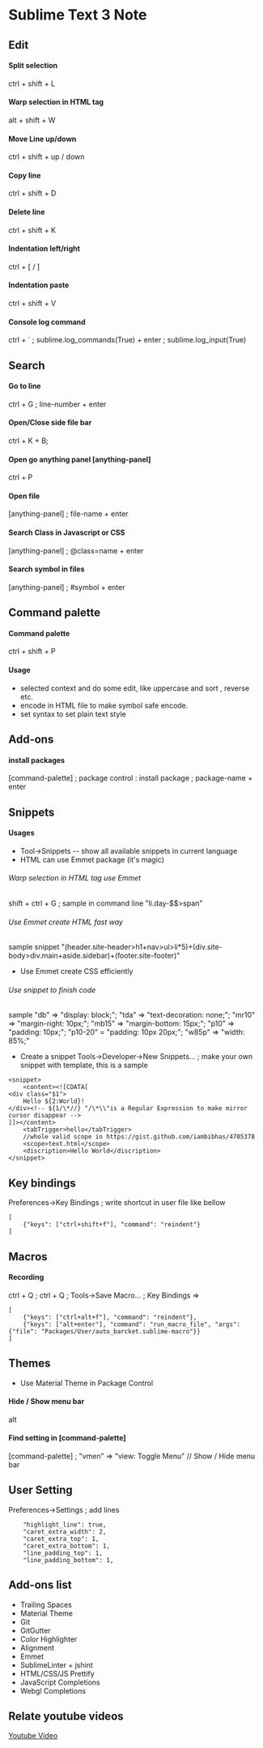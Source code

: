 # Sublime Text 3 Note

## Edit

#### Split selection
ctrl + shift + L

#### Warp selection in HTML tag
alt + shift + W

#### Move Line up/down
ctrl + shift + up / down

#### Copy line
ctrl + shift + D

#### Delete line
ctrl + shift + K

#### Indentation left/right
ctrl + [ / ]

#### Indentation paste
ctrl + shift + V

#### Console log command
ctrl + ` ; sublime.log_commands(True) + enter ; sublime.log_input(True)


## Search

#### Go to line
ctrl + G ; line-number + enter

#### Open/Close side file bar
ctrl + K + B;

#### Open go anything panel [anything-panel]
ctrl + P

#### Open file
[anything-panel] ; file-name + enter

#### Search Class in Javascript or CSS
[anything-panel] ; @class=name + enter

#### Search symbol in files
[anything-panel] ; #symbol + enter


## Command palette

#### Command palette
ctrl + shift + P

#### Usage
* selected context and do some edit, like uppercase and sort , reverse etc.
* encode in HTML file to make symbol safe encode.
* set syntax to set plain text style


## Add-ons

#### install packages
[command-palette] ; package control : install package ; package-name + enter

## Snippets

#### Usages
* Tool->Snippets -- show all available snippets in current language
* HTML can use Emmet package (it's magic)

###### Warp selection in HTML tag use Emmet
shift + ctrl + G ; sample in command line "li.day-$$>span"

###### Use Emmet create HTML fast way
sample snippet "(header.site-header>h1+nav>ul>li*5)+(div.site-body>div.main+aside.sidebar)+(footer.site-footer)"

* Use Emmet create CSS efficiently
###### Use snippet to finish code
sample "db" => "display: block;"; "tda" => "text-decoration: none;"; "mr10" => "margin-right: 10px;";
"mb15" => "margin-bottom: 15px;"; "p10" => "padding: 10px;"; "p10-20" = "padding: 10px 20px;";
"w85p" => "width: 85%;"

* Create a snippet
Tools->Developer->New Snippets... ; make your own snippet with template, this is a sample
```
<snippet>
	<content><![CDATA[
<div class="$1">
	Hello ${2:World}!
</div><!-- ${1/\*//} "/\*\\"is a Regular Expression to make mirror cursor disappear -->
]]></content>
	<tabTrigger>hello</tabTrigger>
	//whole valid scope in https://gist.github.com/iambibhas/4705378
	<scope>text.html</scope>
	<discription>Hello World</discription>
</snippet>
```

## Key bindings
Preferences->Key Bindings ; write shortcut in user file like bellow
```
[
	{"keys": ["ctrl+shift+f"], "command": "reindent"}
]
```

## Macros

#### Recording
ctrl + Q ; ctrl + Q ; Tools->Save Macro... ; Key Bindings =>
```
[
	{"keys": ["ctrl+alt+f"], "command": "reindent"},
	{"keys": ["alt+enter"], "command": "run_macro_file", "args": {"file": "Packages/User/auto_barcket.sublime-macro"}}
]
```

## Themes
* Use Material Theme in Package Control

#### Hide / Show menu bar
alt

#### Find setting in [command-palette]
[command-palette] ; "vmen" => "view: Toggle Menu" // Show / Hide menu bar

## User Setting
Preferences->Settings ; add lines
```
	"highlight_line": true,
	"caret_extra_width": 2,
	"caret_extra_top": 1,
	"caret_extra_bottom": 1,
	"line_padding_top": 1,
	"line_padding_bottom": 1,
 ```

## Add-ons list
* Trailing Spaces
* Material Theme
* Git
* GitGutter
* Color Highlighter
* Alignment
* Emmet
* SublimeLinter + jshint
* HTML/CSS/JS Prettify
* JavaScript Completions
* Webgl Completions


## Relate youtube videos
[Youtube Video](https://www.youtube.com/watch?v=SVkR1ZkNusI&index=1&list=PLpcSpRrAaOaqQMDlCzE_Y6IUUzaSfYocK)
